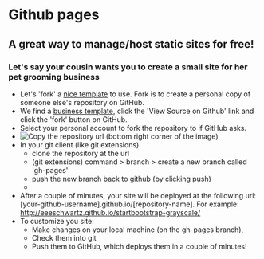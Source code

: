 # Github pages
## A great way to manage/host static sites for free!

### Let's say your cousin wants you to create a small site for her pet grooming business

* Let's 'fork' a [nice template](http://startbootstrap.com/template-categories/all/) to use. Fork is to create a personal copy of someone else's repository on GitHub.
* We find a [business template](http://startbootstrap.com/template-overviews/modern-business/), click the 'View Source on Github' link and click the 'fork' button on GitHub.
* Select your personal account to fork the repository to if GitHub asks.
* ![Copy the repository url (bottom right corner of the image)](https://www.dropbox.com/s/85qp4k1x8ho7vxn/Screenshot%202015-02-04%2016.35.18.png?dl=0)
* In your git client (like git extensions)
  * clone the repository at the url
  * (git extensions) command > branch > create a new branch called 'gh-pages'
  * push the new branch back to github (by clicking push)
  * 
* After a couple of minutes, your site will be deployed at the following url: [your-github-username].github.io/[repository-name]. For example: http://eeeschwartz.github.io/startbootstrap-grayscale/
* To customize you site:
  * Make changes on your local machine (on the gh-pages branch), 
  * Check them into git
  * Push them to GitHub, which deploys them in a couple of minutes!





